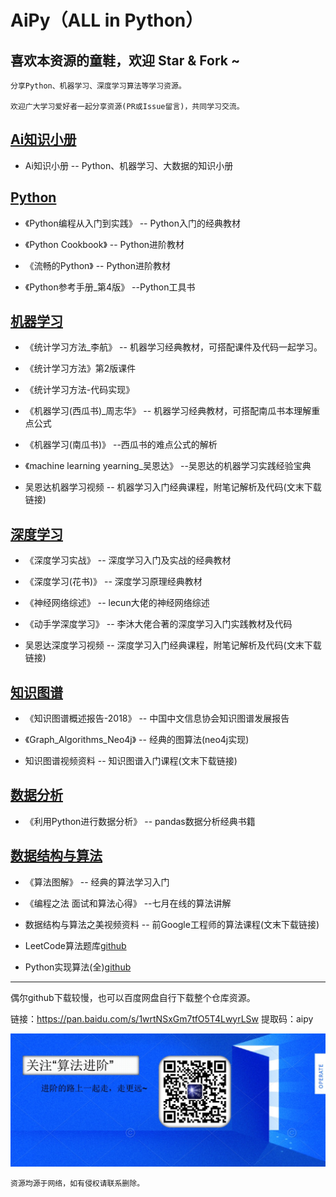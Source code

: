 # AiPy（ALL in Python）
## 喜欢本资源的童鞋，欢迎 Star & Fork ~

```
分享Python、机器学习、深度学习算法等学习资源。

欢迎广大学习爱好者一起分享资源(PR或Issue留言)，共同学习交流。
```
## [Ai知识小册](https://github.com/aialgorithm/AiPy/tree/master/Ai%E7%9F%A5%E8%AF%86%E5%B0%8F%E5%86%8C)

- Ai知识小册		-- Python、机器学习、大数据的知识小册



## [Python](https://github.com/aialgorithm/AiPy/tree/master/Python)

- 《Python编程从入门到实践》    -- Python入门的经典教材

- 《Python Cookbook》    -- Python进阶教材

- 《流畅的Python》    -- Python进阶教材

- 《Python参考手册_第4版》	--Python工具书



## [机器学习](https://github.com/aialgorithm/AiPy/tree/master/%E6%9C%BA%E5%99%A8%E5%AD%A6%E4%B9%A0)

- 《统计学习方法_李航》    -- 机器学习经典教材，可搭配课件及代码一起学习。

- 《统计学习方法》第2版课件

- 《统计学习方法-代码实现》

- 《机器学习(西瓜书)_周志华》    -- 机器学习经典教材，可搭配南瓜书本理解重点公式

- 《机器学习(南瓜书)》			--西瓜书的难点公式的解析

- 《machine learning yearning_吴恩达》	--吴恩达的机器学习实践经验宝典

-  吴恩达机器学习视频    -- 机器学习入门经典课程，附笔记解析及代码(文末下载链接)



## [深度学习](https://github.com/aialgorithm/AiPy/tree/master/%E6%B7%B1%E5%BA%A6%E5%AD%A6%E4%B9%A0)

- 《深度学习实战》    -- 深度学习入门及实战的经典教材

- 《深度学习(花书)》     -- 深度学习原理经典教材

- 《神经网络综述》    -- lecun大佬的神经网络综述

- 《动手学深度学习》  -- 李沐大佬合著的深度学习入门实践教材及代码

-  吴恩达深度学习视频    -- 深度学习入门经典课程，附笔记解析及代码(文末下载链接)



## [知识图谱](https://github.com/aialgorithm/AiPy/tree/master/%E7%9F%A5%E8%AF%86%E5%9B%BE%E8%B0%B1)

- 《知识图谱概述报告-2018》     -- 中国中文信息协会知识图谱发展报告

- 《Graph_Algorithms_Neo4j》    -- 经典的图算法(neo4j实现)

-  知识图谱视频资料    -- 知识图谱入门课程(文末下载链接)



## [数据分析](https://github.com/aialgorithm/AiPy/tree/master/%E6%95%B0%E6%8D%AE%E5%88%86%E6%9E%90)

- 《利用Python进行数据分析》      -- pandas数据分析经典书籍



## [数据结构与算法](https://github.com/aialgorithm/AiPy/tree/master/%E6%95%B0%E6%8D%AE%E7%BB%93%E6%9E%84%E4%B8%8E%E7%AE%97%E6%B3%95)

- 《算法图解》      -- 经典的算法学习入门

- 《编程之法 面试和算法心得》              --七月在线的算法讲解 

- 数据结构与算法之美视频资料    -- 前Google工程师的算法课程(文末下载链接)

- LeetCode算法题库[github](https://github.com/apachecn/Interview/tree/master/docs/Algorithm)

- Python实现算法(全)[github](https://github.com/TheAlgorithms/Python)



---

偶尔github下载较慢，也可以百度网盘自行下载整个仓库资源。

链接：https://pan.baidu.com/s/1wrtNSxGm7tfO5T4LwyrLSw 提取码：aipy 

![公众号：算法进阶](Ai_Algo.jpg)
```
资源均源于网络，如有侵权请联系删除。
```
